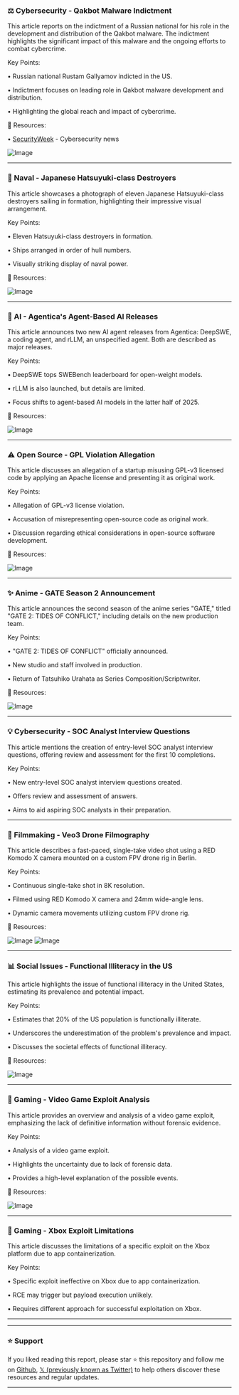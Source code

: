 ### ⚖️ Cybersecurity - Qakbot Malware Indictment

This article reports on the indictment of a Russian national for his role in the development and distribution of the Qakbot malware.  The indictment highlights the significant impact of this malware and the ongoing efforts to combat cybercrime.

Key Points:

• Russian national Rustam Gallyamov indicted in the US.


• Indictment focuses on leading role in Qakbot malware development and distribution.


• Highlighting the global reach and impact of cybercrime.



🔗 Resources:

• [SecurityWeek](https://www.securityweek.com/) - Cybersecurity news


![Image](https://pbs.twimg.com/media/GvAIyj9WAAA2JhS?format=jpg&name=small)


---

### 🚢 Naval - Japanese Hatsuyuki-class Destroyers

This article showcases a photograph of eleven Japanese Hatsuyuki-class destroyers sailing in formation, highlighting their impressive visual arrangement.

Key Points:

• Eleven Hatsuyuki-class destroyers in formation.


• Ships arranged in order of hull numbers.


• Visually striking display of naval power.



🔗 Resources:

![Image](https://pbs.twimg.com/media/Gu8732vXIAA8O3G?format=jpg&name=small)


---

### 🤖 AI - Agentica's Agent-Based AI Releases

This article announces two new AI agent releases from Agentica: DeepSWE, a coding agent, and rLLM, an unspecified agent.  Both are described as major releases.

Key Points:

• DeepSWE tops SWEBench leaderboard for open-weight models.


• rLLM is also launched, but details are limited.


• Focus shifts to agent-based AI models in the latter half of 2025.



🔗 Resources:

![Image](https://pbs.twimg.com/media/Gu329gdXAAAUQ1x?format=jpg&name=small)


---

### ⚠️ Open Source - GPL Violation Allegation

This article discusses an allegation of a startup misusing GPL-v3 licensed code by applying an Apache license and presenting it as original work.

Key Points:

• Allegation of GPL-v3 license violation.


• Accusation of misrepresenting open-source code as original work.


• Discussion regarding ethical considerations in open-source software development.



🔗 Resources:

![Image](https://pbs.twimg.com/amplify_video_thumb/1940825369436667904/img/EwF1TgD-zTI7MzEk.jpg)


---

### ✨ Anime - GATE Season 2 Announcement

This article announces the second season of the anime series "GATE," titled "GATE 2: TIDES OF CONFLICT," including details on the new production team.

Key Points:

• "GATE 2: TIDES OF CONFLICT" officially announced.


• New studio and staff involved in production.


• Return of Tatsuhiko Urahata as Series Composition/Scriptwriter.



🔗 Resources:

![Image](https://pbs.twimg.com/media/Gu-MSMhWkAIeUrJ?format=jpg&name=small)


---

### 💡 Cybersecurity - SOC Analyst Interview Questions

This article mentions the creation of entry-level SOC analyst interview questions, offering review and assessment for the first 10 completions.

Key Points:

• New entry-level SOC analyst interview questions created.


• Offers review and assessment of answers.


• Aims to aid aspiring SOC analysts in their preparation.


---

### 🚀 Filmmaking - Veo3 Drone Filmography

This article describes a fast-paced, single-take video shot using a RED Komodo X camera mounted on a custom FPV drone rig in Berlin.

Key Points:

• Continuous single-take shot in 8K resolution.


• Filmed using RED Komodo X camera and 24mm wide-angle lens.


• Dynamic camera movements utilizing custom FPV drone rig.



🔗 Resources:

![Image](https://pbs.twimg.com/ext_tw_video_thumb/1940753485668274181/pu/img/0GAOQh0L-rylDLwY.jpg)
![Image](https://pbs.twimg.com/amplify_video_thumb/1940545661172371456/img/if5_qOh7ZtKPBP6c?format=jpg&name=240x240)


---

### 📊 Social Issues - Functional Illiteracy in the US

This article highlights the issue of functional illiteracy in the United States, estimating its prevalence and potential impact.

Key Points:

•  Estimates that 20% of the US population is functionally illiterate.


• Underscores the underestimation of the problem's prevalence and impact.


•  Discusses the societal effects of functional illiteracy.


🔗 Resources:

![Image](https://pbs.twimg.com/media/Gu0BHP-XsAABQ4v?format=jpg&name=small)


---

### 🤖 Gaming - Video Game Exploit Analysis

This article provides an overview and analysis of a video game exploit, emphasizing the lack of definitive information without forensic evidence.

Key Points:

• Analysis of a video game exploit.


•  Highlights the uncertainty due to lack of forensic data.


•  Provides a high-level explanation of the possible events.



🔗 Resources:

![Image](https://pbs.twimg.com/amplify_video_thumb/1940597034748162048/img/ZUJIzdtm7Z0FXK4e.jpg)


---

### 🤖 Gaming - Xbox Exploit Limitations

This article discusses the limitations of a specific exploit on the Xbox platform due to app containerization.

Key Points:

• Specific exploit ineffective on Xbox due to app containerization.


•  RCE may trigger but payload execution unlikely.


•  Requires different approach for successful exploitation on Xbox.



---


---

### ⭐️ Support

If you liked reading this report, please star ⭐️ this repository and follow me on [Github](https://github.com/Drix10), [𝕏 (previously known as Twitter)](https://x.com/DRIX_10_) to help others discover these resources and regular updates.

---